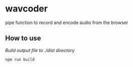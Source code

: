 # wavcoder
pipe function to record and encode audio from the browser 

## How to use

*Build output file to ./dist directory*

    npm run build



